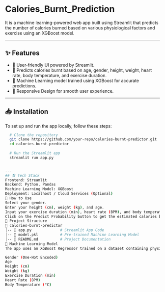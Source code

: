 # Calories_Burnt_Prediction
It is a machine learning-powered web app  built using Streamlit that predicts the number of calories burned based on various physiological factors and exercise using an XGBoost model.

---
## ✨ Features
- 🔹 User-friendly UI powered by Streamlit.
- 🔹 Predicts calories burnt based on age, gender, height, weight, heart rate, body temperature, and exercise duration.
- 🔹 Machine Learning model trained using XGBoost for accurate predictions.
- 🔹 Responsive Design for smooth user experience.

---
## 📥 Installation
To set up and run the app locally, follow these steps:

```bash
  # Clone the repository
  git clone https://github.com/your-repo/calories-burnt-predictor.git
  cd calories-burnt-predictor
  
  # Run the Streamlit app
  streamlit run app.py


---
## 🛠 Tech Stack
Frontend: Streamlit
Backend: Python, Pandas
Machine Learning Model: XGBoost
Deployment: Localhost / Cloud Services (Optional)
🎯 How to Use
Select your gender.
Enter your height (cm), weight (kg), and age.
Input your exercise duration (min), heart rate (BPM), and body temperature (°C).
Click on the Predict Probability button to get the estimated calories burnt.
📁 Project Structure
📂 calories-burnt-predictor
│-- 📄 app.py             # Streamlit App Code
│-- 📄 model.pkl          # Pre-trained Machine Learning Model
│-- 📄 README.md          # Project Documentation
🤖 Machine Learning Model
The app uses an XGBoost Regressor trained on a dataset containing physiological data. Features used:

Gender (One-Hot Encoded)
Age
Height (cm)
Weight (kg)
Exercise Duration (min)
Heart Rate (BPM)
Body Temperature (°C)
